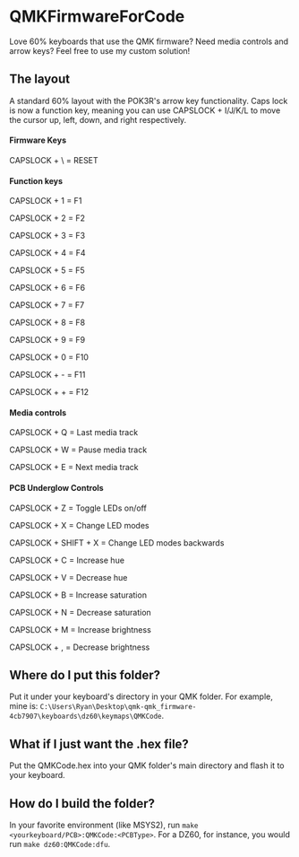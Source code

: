 # QMKFirmwareForCode
Love 60% keyboards that use the QMK firmware? Need media controls and arrow keys? Feel free to use my custom solution!

## The layout
A standard 60% layout with the POK3R's arrow key functionality. Caps lock is now a function key, meaning you can use CAPSLOCK + I/J/K/L to move the cursor up, left, down, and right respectively.

#### Firmware Keys
CAPSLOCK + \ = RESET

#### Function keys
CAPSLOCK + 1 = F1

CAPSLOCK + 2 = F2

CAPSLOCK + 3 = F3

CAPSLOCK + 4 = F4

CAPSLOCK + 5 = F5

CAPSLOCK + 6 = F6

CAPSLOCK + 7 = F7

CAPSLOCK + 8 = F8

CAPSLOCK + 9 = F9

CAPSLOCK + 0 = F10

CAPSLOCK + - = F11

CAPSLOCK + + = F12

#### Media controls
CAPSLOCK + Q = Last media track

CAPSLOCK + W = Pause media track

CAPSLOCK + E = Next media track

#### PCB Underglow Controls
CAPSLOCK + Z = Toggle LEDs on/off

CAPSLOCK + X = Change LED modes

CAPSLOCK + SHIFT + X = Change LED modes backwards

CAPSLOCK + C = Increase hue 

CAPSLOCK + V = Decrease hue

CAPSLOCK + B = Increase saturation

CAPSLOCK + N = Decrease saturation

CAPSLOCK + M = Increase brightness

CAPSLOCK + , = Decrease brightness

## Where do I put this folder?
Put it under your keyboard's directory in your QMK folder. For example, mine is: `C:\Users\Ryan\Desktop\qmk-qmk_firmware-4cb7907\keyboards\dz60\keymaps\QMKCode`.

## What if I just want the .hex file?
Put the QMKCode.hex into your QMK folder's main directory and flash it to your keyboard.

## How do I build the folder?
In your favorite environment (like MSYS2), run `make <yourkeyboard/PCB>:QMKCode:<PCBType>`. For a DZ60, for instance, you would run `make dz60:QMKCode:dfu`. 
